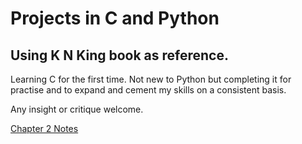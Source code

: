 # Projects in C and Python

## Using K N King book as reference.

Learning C for the first time. Not new to Python but completing it for practise and to expand and cement my skills on a consistent basis.

Any insight or critique welcome.

[Chapter 2 Notes](https://github.com/MortalCatalyst/C-and-Python-K-N-King/blob/master/Chapter_1/Chapter_1_Notes.md)
